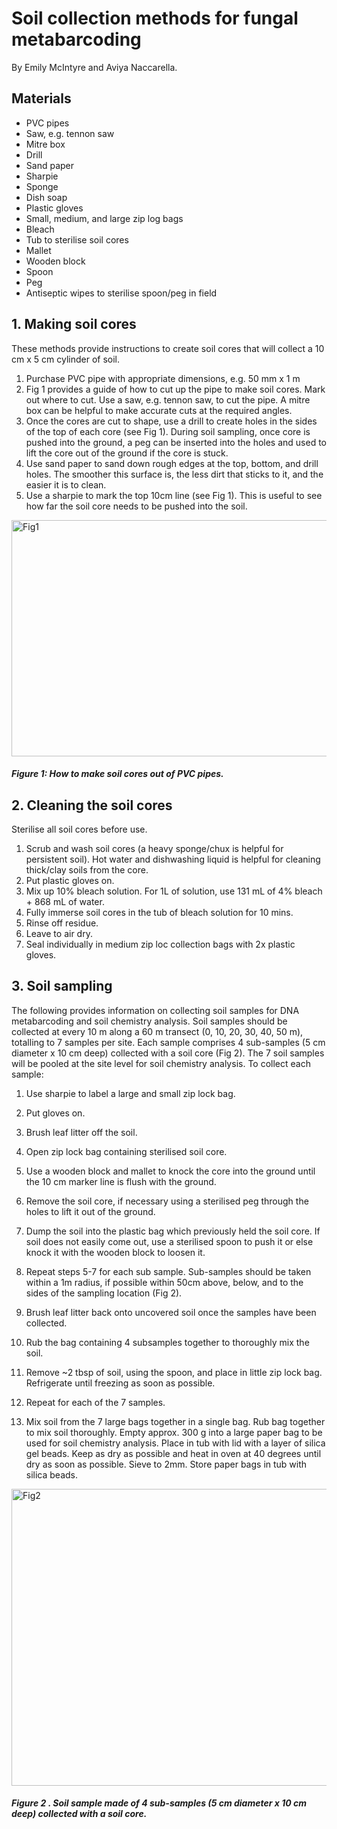 
# Soil collection methods for fungal metabarcoding

By Emily McIntyre and Aviya Naccarella.


## Materials
- PVC pipes
- Saw, e.g. tennon saw
- Mitre box
- Drill
- Sand paper
- Sharpie
- Sponge 
- Dish soap
- Plastic gloves
- Small, medium, and large zip log bags
- Bleach
- Tub to sterilise soil cores
- Mallet
- Wooden block
- Spoon
- Peg
- Antiseptic wipes to sterilise spoon/peg in field 


## 1. Making soil cores

These methods provide instructions to create soil cores that will collect a 10 cm x 5 cm cylinder of soil. 

1. Purchase PVC pipe with appropriate dimensions, e.g. 50 mm x 1 m 
2. Fig 1 provides a guide of how to cut up the pipe to make soil cores. Mark out where to cut. Use a saw, e.g. tennon saw, to cut the pipe. A mitre box can be helpful to make accurate cuts at the required angles. 
3. Once the cores are cut to shape, use a drill to create holes in the sides of the top of each core (see Fig 1). During soil sampling, once core is pushed into the ground, a peg can be inserted into the holes and used to lift the core out of the ground if the core is stuck. 
4.	Use sand paper to sand down rough edges at the top, bottom, and drill holes. The smoother this surface is, the less dirt that sticks to it, and the easier it is to clean. 
5.	Use a sharpie to mark the top 10cm line (see Fig 1). This is useful to see how far the soil core needs to be pushed into the soil.


<img width="621" height="378" alt="Fig1" src="https://github.com/user-attachments/assets/03c3e372-a7df-4e8c-b310-39dd92662c51" />

##### Figure 1: How to make soil cores out of PVC pipes.


## 2. Cleaning the soil cores

Sterilise all soil cores before use. 

1.	Scrub and wash soil cores (a heavy sponge/chux is helpful for persistent soil). Hot water and dishwashing liquid is helpful for cleaning thick/clay soils from the core. 
2.	Put plastic gloves on.
3.	Mix up 10% bleach solution. For 1L of solution, use 131 mL of 4% bleach + 868 mL of water. 
4.	Fully immerse soil cores in the tub of bleach solution for 10 mins.
5.	Rinse off residue.
6.	Leave to air dry.
7.	Seal individually in medium zip loc collection bags with 2x plastic gloves.


## 3. Soil sampling

The following provides information on collecting soil samples for DNA metabarcoding and soil chemistry analysis. Soil samples should be collected at every 10 m along a 60 m transect (0, 10, 20, 30, 40, 50 m), totalling to 7 samples per site. Each sample comprises 4 sub-samples (5 cm diameter x 10 cm deep) collected with a soil core (Fig 2). The 7 soil samples will be pooled at the site level for soil chemistry analysis. To collect each sample:

1.	Use sharpie to label a large and small zip lock bag.
2.	Put gloves on.
3.	Brush leaf litter off the soil.
4.	Open zip lock bag containing sterilised soil core.
5.	Use a wooden block and mallet to knock the core into the ground until the 10 cm marker line is flush with the ground.
6.	Remove the soil core, if necessary using a sterilised peg through the holes to lift it out of the ground.
7.	Dump the soil into the plastic bag which previously held the soil core. If soil does not easily come out, use a sterilised spoon to push it or else knock it with the wooden block to loosen it.
8.	Repeat steps 5-7 for each sub sample. Sub-samples should be taken within a 1m radius, if possible within 50cm above, below, and to the sides of the sampling location (Fig 2).
9.	Brush leaf litter back onto uncovered soil once the samples have been collected. 
10.	Rub the bag containing 4 subsamples together to thoroughly mix the soil. 
11.	Remove ~2 tbsp of soil, using the spoon, and place in little zip lock bag. Refrigerate until freezing as soon as possible.
12.	Repeat for each of the 7 samples.

13.	Mix soil from the 7 large bags together in a single bag. Rub bag together to mix soil thoroughly. Empty approx. 300 g into a large paper bag to be used for soil chemistry analysis. Place in tub with lid with a layer of silica gel beads. Keep as dry as possible and heat in oven at 40 degrees until dry as soon as possible. Sieve to 2mm. Store paper bags in tub with silica beads.


<img width="621" height="475" alt="Fig2" src="https://github.com/user-attachments/assets/b9d2573e-ff4e-46d7-b97c-f40a0fc518e2" />

##### Figure 2 . Soil sample made of 4 sub-samples (5 cm diameter x 10 cm deep) collected with a soil core.




